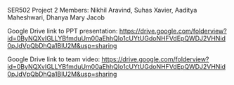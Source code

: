 SER502 Project 2
Members: Nikhil Aravind,
	Suhas Xavier,
	Aaditya Maheshwari,
	Dhanya Mary Jacob

Google Drive link to PPT presentation: https://drive.google.com/folderview?id=0ByNQXvIGLLYBfmduUm00aEhhQlo1cUYtUGdoNHFVdEpQWDJ2VHNid0pJdVpQbDhQa1BlU2M&usp=sharing

Google Drive link to team video: https://drive.google.com/folderview?id=0ByNQXvIGLLYBfmduUm00aEhhQlo1cUYtUGdoNHFVdEpQWDJ2VHNid0pJdVpQbDhQa1BlU2M&usp=sharing